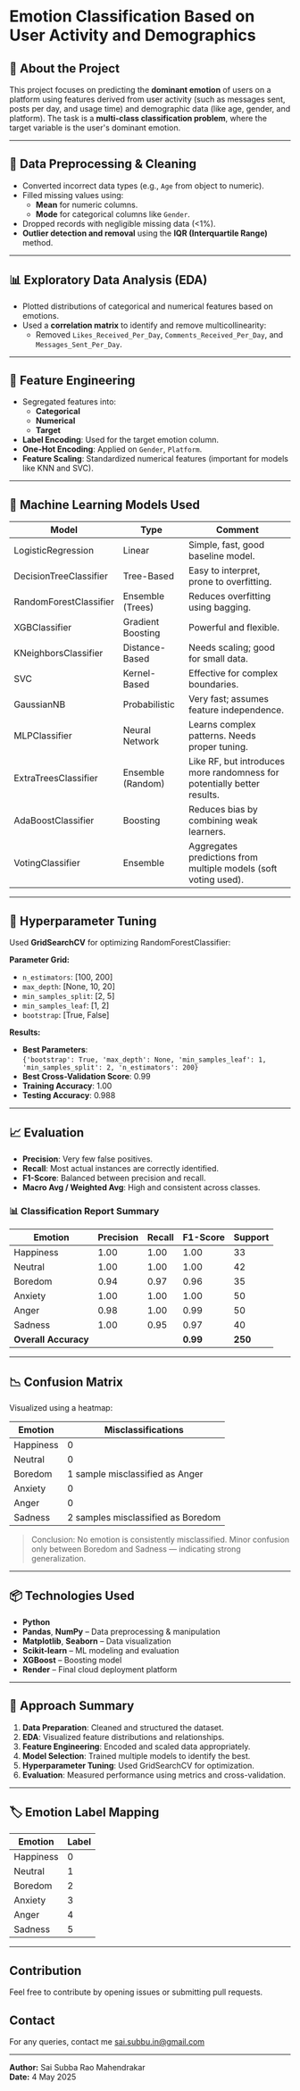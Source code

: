 # Emotion Classification Based on User Activity and Demographics

## 🎯 About the Project

This project focuses on predicting the **dominant emotion** of users on a platform using features derived from user activity (such as messages sent, posts per day, and usage time) and demographic data (like age, gender, and platform). The task is a **multi-class classification problem**, where the target variable is the user's dominant emotion.

---

## 🧹 Data Preprocessing & Cleaning

- Converted incorrect data types (e.g., `Age` from object to numeric).
- Filled missing values using:
  - **Mean** for numeric columns.
  - **Mode** for categorical columns like `Gender`.
- Dropped records with negligible missing data (<1%).
- **Outlier detection and removal** using the **IQR (Interquartile Range)** method.

---

## 📊 Exploratory Data Analysis (EDA)

- Plotted distributions of categorical and numerical features based on emotions.
- Used a **correlation matrix** to identify and remove multicollinearity:
  - Removed `Likes_Received_Per_Day`, `Comments_Received_Per_Day`, and `Messages_Sent_Per_Day`.

---

## 🔄 Feature Engineering

- Segregated features into:
  - **Categorical**
  - **Numerical**
  - **Target**
- **Label Encoding**: Used for the target emotion column.
- **One-Hot Encoding**: Applied on `Gender`, `Platform`.
- **Feature Scaling**: Standardized numerical features (important for models like KNN and SVC).

---

## 🤖 Machine Learning Models Used

| Model                  | Type                | Comment                                                                 |
|------------------------|---------------------|-------------------------------------------------------------------------|
| LogisticRegression     | Linear              | Simple, fast, good baseline model.                                      |
| DecisionTreeClassifier | Tree-Based          | Easy to interpret, prone to overfitting.                                |
| RandomForestClassifier | Ensemble (Trees)    | Reduces overfitting using bagging.                                      |
| XGBClassifier          | Gradient Boosting   | Powerful and flexible.                                                  |
| KNeighborsClassifier   | Distance-Based      | Needs scaling; good for small data.                                     |
| SVC                    | Kernel-Based        | Effective for complex boundaries.                                       |
| GaussianNB             | Probabilistic       | Very fast; assumes feature independence.                                |
| MLPClassifier          | Neural Network      | Learns complex patterns. Needs proper tuning.                           |
| ExtraTreesClassifier   | Ensemble (Random)   | Like RF, but introduces more randomness for potentially better results. |
| AdaBoostClassifier     | Boosting            | Reduces bias by combining weak learners.                                |
| VotingClassifier       | Ensemble            | Aggregates predictions from multiple models (soft voting used).         |

---

## 🎯 Hyperparameter Tuning

Used **GridSearchCV** for optimizing RandomForestClassifier:

**Parameter Grid:**

- `n_estimators`: [100, 200]
- `max_depth`: [None, 10, 20]
- `min_samples_split`: [2, 5]
- `min_samples_leaf`: [1, 2]
- `bootstrap`: [True, False]

**Results:**

- **Best Parameters**:  
  `{'bootstrap': True, 'max_depth': None, 'min_samples_leaf': 1, 'min_samples_split': 2, 'n_estimators': 200}`
- **Best Cross-Validation Score**: 0.99
- **Training Accuracy**: 1.00  
- **Testing Accuracy**: 0.988  

---

## 📈 Evaluation

- **Precision**: Very few false positives.
- **Recall**: Most actual instances are correctly identified.
- **F1-Score**: Balanced between precision and recall.
- **Macro Avg / Weighted Avg**: High and consistent across classes.

### 📊 Classification Report Summary

| Emotion   | Precision | Recall | F1-Score | Support |
|-----------|-----------|--------|----------|---------|
| Happiness | 1.00      | 1.00   | 1.00     | 33      |
| Neutral   | 1.00      | 1.00   | 1.00     | 42      |
| Boredom   | 0.94      | 0.97   | 0.96     | 35      |
| Anxiety   | 1.00      | 1.00   | 1.00     | 50      |
| Anger     | 0.98      | 1.00   | 0.99     | 50      |
| Sadness   | 1.00      | 0.95   | 0.97     | 40      |
| **Overall Accuracy** |       |        | **0.99** | **250** |

---

## 📉 Confusion Matrix

Visualized using a heatmap:

| Emotion     | Misclassifications                          |
|-------------|---------------------------------------------|
| Happiness   | 0                                            |
| Neutral     | 0                                            |
| Boredom     | 1 sample misclassified as Anger             |
| Anxiety     | 0                                            |
| Anger       | 0                                            |
| Sadness     | 2 samples misclassified as Boredom          |

> Conclusion: No emotion is consistently misclassified. Minor confusion only between Boredom and Sadness — indicating strong generalization.

---


## 📦 Technologies Used

- **Python**
- **Pandas**, **NumPy** – Data preprocessing & manipulation
- **Matplotlib**, **Seaborn** – Data visualization
- **Scikit-learn** – ML modeling and evaluation
- **XGBoost** – Boosting model
- **Render** – Final cloud deployment platform

---

## 🧭 Approach Summary

1. **Data Preparation**: Cleaned and structured the dataset.
2. **EDA**: Visualized feature distributions and relationships.
3. **Feature Engineering**: Encoded and scaled data appropriately.
4. **Model Selection**: Trained multiple models to identify the best.
5. **Hyperparameter Tuning**: Used GridSearchCV for optimization.
6. **Evaluation**: Measured performance using metrics and cross-validation.

---

## 🏷️ Emotion Label Mapping

| Emotion   | Label |
|-----------|-------|
| Happiness | 0     |
| Neutral   | 1     |
| Boredom   | 2     |
| Anxiety   | 3     |
| Anger     | 4     |
| Sadness   | 5     |

---

## Contribution
Feel free to contribute by opening issues or submitting pull requests.
## Contact
For any queries, contact me sai.subbu.in@gmail.com

---
**Author:** Sai Subba Rao Mahendrakar  
**Date:** 4 May 2025  
